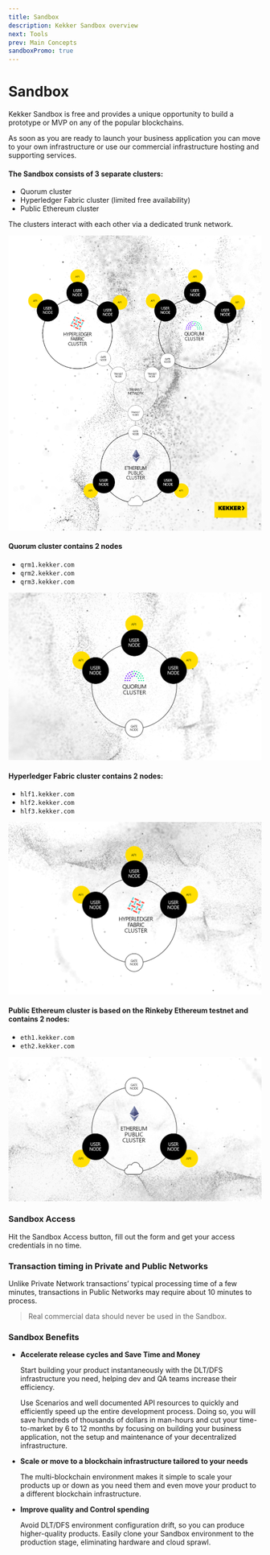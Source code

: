 ```yaml
---
title: Sandbox
description: Kekker Sandbox overview
next: Tools
prev: Main Concepts
sandboxPromo: true
---
```


# Sandbox

Kekker Sandbox is free and provides a unique opportunity to build a prototype or MVP 
on any of the popular blockchains. 

As soon as you are ready to launch your business application you can move to 
your own infrastructure or use our commercial infrastructure hosting and supporting services.

#### The Sandbox consists of 3 separate clusters:
* Quorum cluster
* Hyperledger Fabric cluster (limited free availability)
* Public Ethereum cluster

The clusters interact with each other via a dedicated trunk network.

![Kekker Sandbox Scheme](sandbox_scheme.png)

#### Quorum cluster contains 2 nodes

* `qrm1.kekker.com` 
* `qrm2.kekker.com` 
* `qrm3.kekker.com`

![Quorum Private Cluster](quorum_scheme.png)

#### Hyperledger Fabric cluster contains 2 nodes:

* `hlf1.kekker.com` 
* `hlf2.kekker.com` 
* `hlf3.kekker.com`

![Hyperledger Private Cluster](hyper_scheme.png)

#### Public Ethereum cluster is based on the Rinkeby Ethereum testnet and contains 2 nodes:

* `eth1.kekker.com` 
* `eth2.kekker.com`

![Ethereum Public Cluster](eth_scheme.png)

### Sandbox Access
Hit the Sandbox Access button, fill out the form and get your access credentials in no time. 

### Transaction timing in Private and Public Networks
Unlike Private Network transactions’ typical processing time of a few minutes, 
transactions in Public Networks may require about 10 minutes to process.

> Real commercial data should never be used in the Sandbox.

### Sandbox Benefits 

* **Accelerate release cycles and Save Time and Money** 
   
   Start building your product instantaneously with the DLT/DFS infrastructure you need, 
   helping dev and QA teams increase their efficiency. 
   
   Use Scenarios and well documented API resources to quickly and efficiently speed up 
   the entire development process. Doing so, you will save hundreds of thousands of dollars 
   in man-hours and cut your time-to-market by 6 to 12 months by focusing on building your 
   business application, not the setup and maintenance of your decentralized infrastructure.

* **Scale or move to a blockchain infrastructure tailored to your needs** 
   
   The multi-blockchain environment makes it simple to scale your products up or down as you need them and 
   even move your product to a different blockchain infrastructure.

* **Improve quality and Control spending** 
   
   Avoid DLT/DFS environment configuration drift, so you can produce higher-quality products. 
   Easily clone your Sandbox environment to the production stage, eliminating hardware and cloud sprawl.
